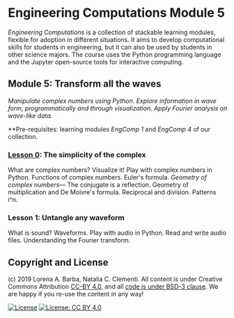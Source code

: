 # Engineering Computations Module 5

_Engineering Computations_ is a collection of stackable learning modules, flexible for adoption in different situations.
It aims to develop computational skills for students in engineering, but it can also be used by students in other science majors.
The course uses the Python programming language and the Jupyter open-source tools for interactive computing.

## Module 5: Transform all the waves

*Manipulate complex numbers using Python. Explore information in wave form, programmatically and through visualization. Apply Fourier analysis on wave-like data.*

**Pre-requisites: learning modules *EngComp 1* and *EngComp 4* of our collection.

### [Lesson 0](http://go.gwu.edu/engcomp5lesson0): The simplicity of the complex

What are complex numbers? Visualize it! Play with complex numbers in Python. Functions of complex numbers. Euler's formula. 
*Geometry of complex numbers*— The conjugate is a reflection. Geometry of multiplication and De Moivre's formula. Reciprocal and division. Patterns i^n.

### Lesson 1: Untangle any waveform

What is sound? Waveforms. Play with audio in Python. Read and write audio files. Understanding the Fourier transform.

## Copyright and License

(c) 2019 Lorena A. Barba, Natalia C. Clementi. 
All content is under Creative Commons Attribution [CC-BY 4.0](https://creativecommons.org/licenses/by/4.0/legalcode.txt), and all [code is under BSD-3 clause](https://github.com/engineersCode/EngComp/blob/master/LICENSE). We are happy if you re-use the content in any way!

[![License](https://img.shields.io/badge/License-BSD%203--Clause-blue.svg)](https://opensource.org/licenses/BSD-3-Clause) [![License: CC BY 4.0](https://img.shields.io/badge/License-CC%20BY%204.0-lightgrey.svg)](https://creativecommons.org/licenses/by/4.0/)
